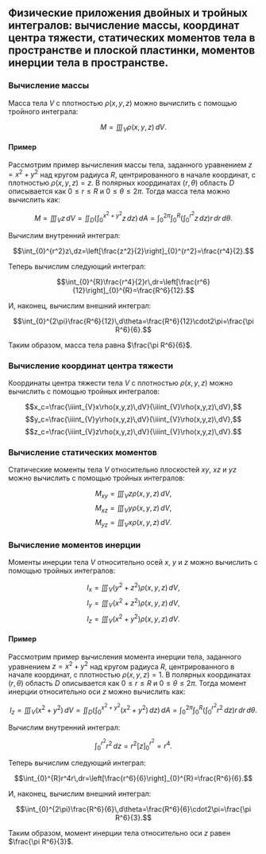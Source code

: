 ## Физические приложения двойных и тройных интегралов: вычисление массы, координат центра тяжести, статических моментов тела в пространстве и плоской пластинки, моментов инерции тела в пространстве.

### Вычисление массы

Масса тела $V$ с плотностью $\rho(x, y, z)$ можно вычислить с помощью тройного интеграла:

$$M=\iiint_{V}\rho(x,y,z)\,dV.$$

#### Пример

Рассмотрим пример вычисления массы тела, заданного уравнением $z = x^2 + y^2$ над кругом радиуса $R$, центрированного в начале координат, с плотностью $\rho(x, y, z) = z$. В полярных координатах $(r, \theta)$ область $D$ описывается как $0 \leq r \leq R$ и $0 \leq \theta \leq 2\pi$. Тогда масса тела можно вычислить как:

$$M=\iiint_{V}z\,dV=\iint_{D}\left(\int_{0}^{x^2+y^2}z\,dz\right)\,dA=\int_{0}^{2\pi}\int_{0}^{R}\left(\int_{0}^{r^2}z\,dz\right)r\,dr\,d\theta.$$

Вычислим внутренний интеграл:

$$\int_{0}^{r^2}z\,dz=\left[\frac{z^2}{2}\right]_{0}^{r^2}=\frac{r^4}{2}.$$

Теперь вычислим следующий интеграл:

$$\int_{0}^{R}\frac{r^4}{2}r\,dr=\left[\frac{r^6}{12}\right]_{0}^{R}=\frac{R^6}{12}.$$

И, наконец, вычислим внешний интеграл:

$$\int_{0}^{2\pi}\frac{R^6}{12}\,d\theta=\frac{R^6}{12}\cdot2\pi=\frac{\pi R^6}{6}.$$

Таким образом, масса тела равна $\frac{\pi R^6}{6}$.

### Вычисление координат центра тяжести

Координаты центра тяжести тела $V$ с плотностью $\rho(x, y, z)$ можно вычислить с помощью тройных интегралов:

$$x_c=\frac{\iiint_{V}x\rho(x,y,z)\,dV}{\iiint_{V}\rho(x,y,z)\,dV},$$
$$y_c=\frac{\iiint_{V}y\rho(x,y,z)\,dV}{\iiint_{V}\rho(x,y,z)\,dV},$$
$$z_c=\frac{\iiint_{V}z\rho(x,y,z)\,dV}{\iiint_{V}\rho(x,y,z)\,dV}.$$

### Вычисление статических моментов

Статические моменты тела $V$ относительно плоскостей $xy$, $xz$ и $yz$ можно вычислить с помощью тройных интегралов:

$$M_{xy}=\iiint_{V}z\rho(x,y,z)\,dV,$$
$$M_{xz}=\iiint_{V}y\rho(x,y,z)\,dV,$$
$$M_{yz}=\iiint_{V}x\rho(x,y,z)\,dV.$$

### Вычисление моментов инерции

Моменты инерции тела $V$ относительно осей $x$, $y$ и $z$ можно вычислить с помощью тройных интегралов:

$$I_x=\iiint_{V}(y^2+z^2)\rho(x,y,z)\,dV,$$
$$I_y=\iiint_{V}(x^2+z^2)\rho(x,y,z)\,dV,$$
$$I_z=\iiint_{V}(x^2+y^2)\rho(x,y,z)\,dV.$$

#### Пример

Рассмотрим пример вычисления момента инерции тела, заданного уравнением $z = x^2 + y^2$ над кругом радиуса $R$, центрированного в начале координат, с плотностью $\rho(x, y, z) = 1$. В полярных координатах $(r, \theta)$ область $D$ описывается как $0 \leq r \leq R$ и $0 \leq \theta \leq 2\pi$. Тогда момент инерции относительно оси $z$ можно вычислить как:

$$I_z=\iiint_{V}(x^2+y^2)\,dV=\iint_{D}\left(\int_{0}^{x^2+y^2}(x^2+y^2)\,dz\right)\,dA=\int_{0}^{2\pi}\int_{0}^{R}\left(\int_{0}^{r^2}r^2\,dz\right)r\,dr\,d\theta.$$

Вычислим внутренний интеграл:

$$\int_{0}^{r^2}r^2\,dz=r^2\left[z\right]_{0}^{r^2}=r^4.$$

Теперь вычислим следующий интеграл:

$$\int_{0}^{R}r^4r\,dr=\left[\frac{r^6}{6}\right]_{0}^{R}=\frac{R^6}{6}.$$

И, наконец, вычислим внешний интеграл:

$$\int_{0}^{2\pi}\frac{R^6}{6}\,d\theta=\frac{R^6}{6}\cdot2\pi=\frac{\pi R^6}{3}.$$

Таким образом, момент инерции тела относительно оси $z$ равен $\frac{\pi R^6}{3}$.